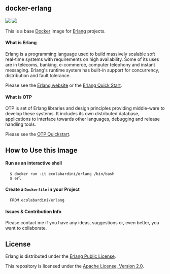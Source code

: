 ## docker-erlang

[![](https://images.microbadger.com/badges/image/ecolabardini/erlang.svg)](https://microbadger.com/images/ecolabardini/erlang "Get your own image badge on microbadger.com") [![](https://images.microbadger.com/badges/version/ecolabardini/erlang.svg)](https://microbadger.com/images/ecolabardini/erlang "Get your own version badge on microbadger.com")

This is a base [Docker](http://docker.io) image for [Erlang](http://www.erlang.org/) projects.

#### What is Erlang

Erlang is a programming language used to build massively scalable soft real-time systems with requirements on high availability. Some of its uses are in telecoms, banking, e-commerce, computer telephony and instant messaging. Erlang's runtime system has built-in support for concurrency, distribution and fault tolerance.

Please see the [Erlang website](http://www.erlang.org/) or the [Erlang Quick Start](http://www.erlang.org/static/getting_started_quickly.html).

#### What is OTP

OTP is set of Erlang libraries and design principles providing middle-ware to develop these systems. It includes its own distributed database, applications to interface towards other languages, debugging and release handling tools.

Please see the [OTP Quickstart](http://www.erlang.org/doc/design_principles/users_guide.html).

## How to Use this Image

#### Run as an interactive shell

```
  $ docker run -it ecolabardini/erlang /bin/bash
  $ erl
```

#### Create a `Dockerfile` in your Project

```
  FROM ecolabardini/erlang
```

#### Issues & Contribution Info

Please contact me if you have any ideas, suggestions or, even better, you want to collaborate.

## License

Erlang is distributed under the [Erlang Public License](http://www.erlang.org/EPLICENSE).

This repository is licensed under the [Apache License, Version 2.0](http://www.apache.org/licenses/LICENSE-2.0).
